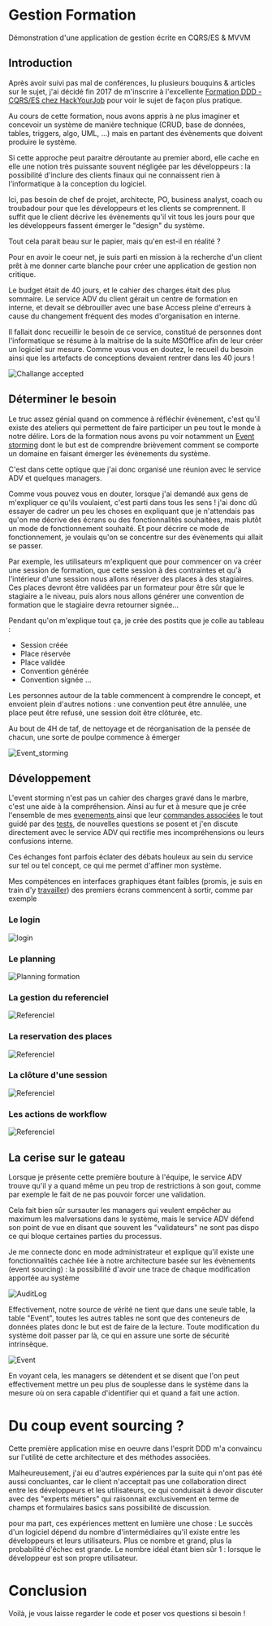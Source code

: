 # Gestion Formation

Démonstration d'une application de gestion écrite en CQRS/ES & MVVM

## Introduction

Après avoir suivi pas mal de conférences, lu plusieurs bouquins & articles sur le sujet, j'ai décidé fin 2017 de m'inscrire à l'excellente  [Formation DDD - CQRS/ES chez HackYourJob](https://formation.hackyourjob.com/catalogue/ddd-cqrs-eventsourcing.html) pour voir le sujet de façon plus pratique.

Au cours de cette formation, nous avons appris à ne plus imaginer et concevoir un système de manière technique (CRUD, base de données, tables, triggers, algo, UML, ...) mais en partant des évènements que doivent produire le système.

Si cette approche peut paraitre déroutante au premier abord, elle cache en elle une notion très puissante souvent négligée par les développeurs : la possibilité d'inclure des clients finaux qui ne connaissent rien à l'informatique à la conception du logiciel.

Ici, pas besoin de chef de projet, architecte, PO, business analyst, coach ou troubadour pour que les développeurs et les clients se comprennent. Il suffit que le client décrive les évènements qu'il vit tous les jours pour que les développeurs fassent émerger le "design" du système.

Tout cela parait beau sur le papier, mais qu'en est-il en réalité ?

Pour en avoir le coeur net, je suis parti en mission à la recherche d'un client prêt à me donner carte blanche pour créer une application de gestion non critique.

Le budget était de 40 jours, et le cahier des charges était des plus sommaire. Le service ADV du client gérait un centre de formation en interne, et devait se débrouiller avec une base Access pleine d'erreurs à cause du changement fréquent des modes d'organisation en interne.

Il fallait donc recueillir le besoin de ce service, constitué de personnes dont l'informatique se résume à la maitrise de la suite MSOffice afin de leur créer un logiciel sur mesure. Comme vous vous en doutez, le recueil du besoin ainsi que les artefacts de conceptions devaient rentrer dans les 40 jours !

![Challange accepted](https://media.giphy.com/media/LPrAK9rEedDwjtL1J0/giphy.gif)

## Déterminer le besoin

Le truc assez génial quand on commence à réfléchir évènement, c'est qu'il existe des ateliers qui permettent de faire participer un peu tout le monde à notre délire. Lors de la formation nous avons pu voir notamment un [Event storming](https://en.wikipedia.org/wiki/Event_storming) dont le but est de comprendre brièvement comment se comporte un domaine en faisant émerger les évènements du système.

C'est dans cette optique que j'ai donc organisé une réunion avec le service ADV et quelques managers.

Comme vous pouvez vous en douter, lorsque j'ai demandé aux gens de m'expliquer ce qu'ils voulaient, c'est parti dans tous les sens ! j'ai donc dû essayer de cadrer un peu les choses en expliquant que je n'attendais pas qu'on me décrive des écrans ou des fonctionnalités souhaitées, mais plutôt un mode de fonctionnement souhaité. Et pour décrire ce mode de fonctionnement, je voulais qu'on se concentre sur des évènements qui allait se passer.

Par exemple, les utilisateurs m'expliquent que pour commencer on va créer une session de formation, que cette session à des contraintes et qu'à l'intérieur  d'une session nous allons réserver des places à des stagiaires. Ces places devront être validées par un formateur pour être sûr que le stagiaire a le niveau, puis alors nous allons générer une convention de formation que le stagiaire devra retourner signée...

Pendant qu'on m'explique tout ça, je crée des postits que je colle au tableau :
- Session créée
- Place réservée
- Place validée
- Convention générée
- Convention signée
...

Les personnes autour de la table commencent à comprendre le concept, et envoient plein d'autres notions : une convention peut être annulée, une place peut être refusé, une session doit être clôturée, etc.

Au bout de 4H de taf, de nettoyage et de réorganisation de la pensée de chacun, une sorte de poulpe commence à émerger

![Event_storming](https://github.com/aboudoux/GestionFormation/blob/master/Captures/eventstorming.PNG)

## Développement

L'event storming n'est pas un cahier des charges gravé dans le marbre, c'est une aide à la compréhension. Ainsi au fur et à mesure que je crée l'ensemble de mes [evenements ](https://github.com/aboudoux/GestionFormation/tree/master/GestionFormation/CoreDomain) ainsi que leur [commandes associées](https://github.com/aboudoux/GestionFormation/tree/master/GestionFormation/Applications) le tout guidé par des [tests](https://github.com/aboudoux/GestionFormation/tree/master/GestionFormation.Tests), de nouvelles questions se posent et j'en discute directement avec le service ADV qui rectifie mes incompréhensions  ou leurs confusions interne.

Ces échanges font parfois éclater des débats houleux au sein du service sur tel ou tel concept, ce qui me permet d'affiner mon système.

Mes compétences en interfaces graphiques étant faibles (promis, je suis en train d'y [travailler](https://github.com/aboudoux/TetrisBlazor)) des premiers écrans commencent à sortir, comme par exemple

### Le login

![login](https://github.com/aboudoux/GestionFormation/blob/master/Captures/1.PNG)

### Le planning

![Planning formation](https://github.com/aboudoux/GestionFormation/blob/master/Captures/2.PNG)

### La gestion du referenciel

![Referenciel](https://github.com/aboudoux/GestionFormation/blob/master/Captures/3.png)

### La reservation des places

![Referenciel](https://github.com/aboudoux/GestionFormation/blob/master/Captures/5.PNG)

### La clôture d'une session

![Referenciel](https://github.com/aboudoux/GestionFormation/blob/master/Captures/6.PNG)

### Les actions de workflow

![Referenciel](https://github.com/aboudoux/GestionFormation/blob/master/Captures/7.PNG)

## La cerise sur le gateau

Lorsque je présente cette première bouture à l'équipe, le service ADV trouve qu'il y a quand même un peu trop de restrictions à son gout, comme par exemple le fait de ne pas pouvoir forcer une validation.

Cela fait bien sûr sursauter les managers qui veulent empêcher au maximum les malversations dans le système, mais le service ADV défend son point de vue en disant que souvent les "validateurs" ne sont pas dispo ce qui bloque certaines parties du processus.

Je me connecte donc en mode administrateur et explique qu'il existe une fonctionnalités cachée liée à notre architecture basée sur les évènements (event sourcing) : la possibilité d'avoir une trace de chaque modification apportée au système

![AuditLog](https://github.com/aboudoux/GestionFormation/blob/readme/Captures/9.png)

Effectivement, notre source de vérité ne tient que dans une seule table, la table "Event", toutes les autres tables ne sont que des conteneurs de données plates donc le but est de faire de la lecture. Toute modification du système doit passer par là, ce qui en assure une sorte de sécurité intrinsèque.

![Event](https://github.com/aboudoux/GestionFormation/blob/master/Captures/10.png)

En voyant cela, les managers se détendent et se disent que l'on peut effectivement mettre un peu plus de souplesse dans le système dans la mesure où on sera capable d'identifier qui et quand a fait une action.

# Du coup event sourcing ?

Cette première application mise en oeuvre dans l'esprit DDD m'a convaincu sur l'utilité de cette architecture et des méthodes associées.

Malheureusement, j'ai eu d'autres expériences  par la suite qui n'ont pas été aussi concluantes, car le client n'acceptait pas une collaboration direct entre les développeurs et les utilisateurs, ce qui conduisait à devoir discuter avec des "experts métiers" qui raisonnait exclusivement en terme de champs et formulaires basics sans possibilité de discussion.

pour ma part, ces expériences mettent en lumière une chose : Le succès d'un logiciel dépend du nombre d'intermédiaires qu'il existe entre les développeurs et leurs utilisateurs. Plus ce nombre et grand, plus la probabilité d'échec est grande. Le nombre idéal étant bien sûr 1 : lorsque le développeur est son propre utilisateur.

# Conclusion

Voilà, je vous laisse regarder le code et poser vos questions si besoin !

